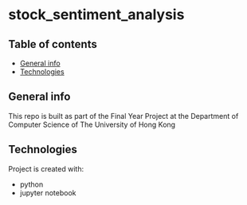 # stock_sentiment_analysis

## Table of contents
* [General info](#general-info)
* [Technologies](#technologies)

## General info
This repo is built as part of the Final Year Project at the Department of Computer Science of The University of Hong Kong
	
## Technologies
Project is created with:
- python
- jupyter notebook
